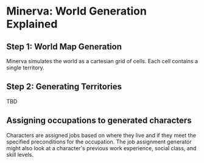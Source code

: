 # Minerva: World Generation Explained

## Step 1: World Map Generation

Minerva simulates the world as a cartesian grid of cells. Each cell contains a single territory.

## Step 2: Generating Territories

TBD

## Assigning occupations to generated characters

Characters are assigned jobs based on where they live and if they meet the specified preconditions for the occupation. The job assignment generator might also look at a character's previous work experience, social class, and skill levels.
